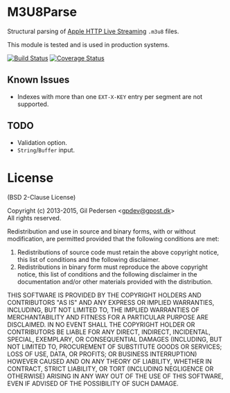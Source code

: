 # M3U8Parse

Structural parsing of [Apple HTTP Live Streaming](http://tools.ietf.org/html/draft-pantos-http-live-streaming-13) `.m3u8` files.

This module is tested and is used in production systems.

[![Build Status](https://travis-ci.org/kanongil/node-m3u8parse.svg?branch=master)](https://travis-ci.org/kanongil/node-m3u8parse)
[![Coverage Status](https://coveralls.io/repos/kanongil/node-m3u8parse/badge.svg?branch=master&service=github)](https://coveralls.io/github/kanongil/node-m3u8parse?branch=master)

## Known Issues

 * Indexes with more than one `EXT-X-KEY` entry per segment are not supported.

## TODO

 * Validation option.
 * `String`/`Buffer` input.

# License
(BSD 2-Clause License)

Copyright (c) 2013-2015, Gil Pedersen &lt;gpdev@gpost.dk&gt;  
All rights reserved.

Redistribution and use in source and binary forms, with or without modification, are permitted provided that the following conditions are met: 

1. Redistributions of source code must retain the above copyright notice, this list of conditions and the following disclaimer. 
2. Redistributions in binary form must reproduce the above copyright notice, this list of conditions and the following disclaimer in the documentation and/or other materials provided with the distribution. 

THIS SOFTWARE IS PROVIDED BY THE COPYRIGHT HOLDERS AND CONTRIBUTORS "AS IS" AND ANY EXPRESS OR IMPLIED WARRANTIES, INCLUDING, BUT NOT LIMITED TO, THE IMPLIED WARRANTIES OF MERCHANTABILITY AND FITNESS FOR A PARTICULAR PURPOSE ARE DISCLAIMED. IN NO EVENT SHALL THE COPYRIGHT HOLDER OR CONTRIBUTORS BE LIABLE FOR ANY DIRECT, INDIRECT, INCIDENTAL, SPECIAL, EXEMPLARY, OR CONSEQUENTIAL DAMAGES (INCLUDING, BUT NOT LIMITED TO, PROCUREMENT OF SUBSTITUTE GOODS OR SERVICES; LOSS OF USE, DATA, OR PROFITS; OR BUSINESS INTERRUPTION) HOWEVER CAUSED AND ON ANY THEORY OF LIABILITY, WHETHER IN CONTRACT, STRICT LIABILITY, OR TORT (INCLUDING NEGLIGENCE OR OTHERWISE) ARISING IN ANY WAY OUT OF THE USE OF THIS SOFTWARE, EVEN IF ADVISED OF THE POSSIBILITY OF SUCH DAMAGE.